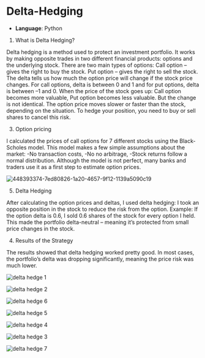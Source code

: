 # Delta-Hedging

- **Language**: Python

1. What is Delta Hedging?
   
Delta hedging is a method used to protect an investment portfolio. It works by making opposite trades in two different financial products: options and the underlying stock. There are two main types of options:
Call option – gives the right to buy the stock.
Put option – gives the right to sell the stock.
The delta tells us how much the option price will change if the stock price changes. For call options, delta is between 0 and 1 and for put options, delta is between –1 and 0.
When the price of the stock goes up:
Call option becomes more valuable,
Put option becomes less valuable.
But the change is not identical. The option price moves slower or faster than the stock, depending on the situation. To hedge your position, you need to buy or sell shares to cancel this risk.

3. Option pricing
   
I calculated the prices of call options for 7 different stocks using the Black-Scholes model.
This model makes a few simple assumptions about the market:
-No transaction costs,
-No no arbitrage,
-Stock returns follow a normal distribution.
Although the model is not perfect, many banks and traders use it as a first step to estimate option prices.

![448393374-7ed80826-1a20-4657-9f12-1139a5090c19](https://github.com/user-attachments/assets/5b3cfbed-c577-4d4e-9f35-4b3c74aa5a82)


5. Delta Hedging

After calculating the option prices and deltas, I used delta hedging:
I took an opposite position in the stock to reduce the risk from the option.
Example:
If the option delta is 0.6, I sold 0.6 shares of the stock for every option I held.
This made the portfolio delta-neutral – meaning it’s protected from small price changes in the stock.


4. Results of the Strategy
   
The results showed that delta hedging worked pretty good.
In most cases, the portfolio’s delta was dropping significantly, meaning the price risk was much lower.



![delta hedge 1](https://github.com/user-attachments/assets/845b50b4-eac4-4414-afd1-673f28266ad0)


![delta hedge 2](https://github.com/user-attachments/assets/a828a1e5-fcc9-4aaa-a534-d22217be796f)


![delta hedge  6](https://github.com/user-attachments/assets/f1524318-0da4-4310-b477-a6981c989510)

![delta hedge  5](https://github.com/user-attachments/assets/e51f97df-ed28-4c67-9311-e517073a4060)

![delta hedge  4](https://github.com/user-attachments/assets/7330e78d-107e-4f6e-a75e-f4e19bd4950b)

![delta hedge  3](https://github.com/user-attachments/assets/2247aee5-07de-4448-8dc3-65c15526a22f)

![delta hedge  7](https://github.com/user-attachments/assets/9c79fef6-1526-43ed-9517-972c7a4da2e4)
